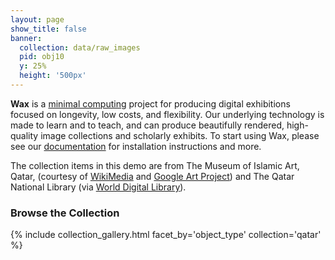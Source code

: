 ```yaml
---
layout: page
show_title: false
banner:
  collection: data/raw_images
  pid: obj10
  y: 25%
  height: '500px'
---
```


__Wax__ is a [minimal computing](http://go-dh.github.io/mincomp/) project for producing digital exhibitions focused on longevity, low costs, and flexibility. Our underlying technology is made to learn and to teach, and can produce beautifully rendered, high-quality image collections and scholarly exhibits. To start using Wax, please see our [documentation](https://minicomp.github.io/wiki/#/wax/) for installation instructions and more.

The collection items in this demo are from The Museum of Islamic Art, Qatar, (courtesy of [WikiMedia](https://commons.wikimedia.org/wiki/Category:Google_Art_Project_works_in_The_Museum_of_Islamic_Art,_Qatar) and [Google Art Project](https://www.google.com/culturalinstitute/about/artproject/)) and The Qatar National Library (via [World Digital Library](https://www.wdl.org/en/)).

### Browse the Collection

{% include collection_gallery.html facet_by='object_type' collection='qatar' %}
